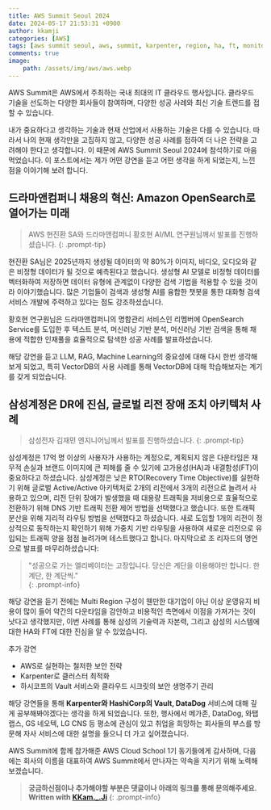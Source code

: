```yaml
---
title: AWS Summit Seoul 2024
date: 2024-05-17 21:53:31 +0900
author: kkamji
categories: [AWS]
tags: [aws summit seoul, aws, summit, karpenter, region, ha, ft, monitoring, vectordb, opensearch, llm, rag]     # TAG names should always be lowercase
comments: true
image:
    path: /assets/img/aws/aws.webp
---
```


AWS Summit은 AWS에서 주최하는 국내 최대의 IT 클라우드 행사입니다. 클라우드 기술을 선도하는 다양한 회사들이 참여하며, 다양한 성공 사례와 최신 기술 트렌드를 접할 수 있습니다.

내가 중요하다고 생각하는 기술과 현재 산업에서 사용하는 기술은 다를 수 있습니다. 따라서 나의 현재 생각만을 고집하지 않고, 다양한 성공 사례를 접하여 더 나은 전략을 고려해야 한다고 생각합니다. 이 때문에 AWS Summit Seoul 2024에 참석하기로 마음먹었습니다. 이 포스트에서는 제가 어떤 강연을 듣고 어떤 생각을 하게 되었는지, 느낀 점을 이야기해 보려 합니다.

## 드라마앤컴퍼니 채용의 혁신: Amazon OpenSearch로 열어가는 미래
> AWS 현진환 SA와 드라마앤컴퍼니 황호현 AI/ML 연구원님께서 발표를 진행하셨습니다.
{: .prompt-tip}

현진환 SA님은 2025년까지 생성될 데이터의 약 80%가 이미지, 비디오, 오디오와 같은 비정형 데이터가 될 것으로 예측된다고 했습니다. 생성형 AI 모델로 비정형 데이터를 벡터화하여 저장하면 데이터 유형에 관계없이 다양한 검색 기법을 적용할 수 있을 것이라 이야기했습니다. 많은 기업들이 검색과 생성형 AI를 융합한 챗봇을 통한 대화형 검색 서비스 개발에 주력하고 있다는 점도 강조하셨습니다.

황호현 연구원님은 드라마앤컴퍼니의 명함관리 서비스인 리멤버에 OpenSearch Service를 도입한 후 텍스트 분석, 머신러닝 기반 분석, 머신러닝 기반 검색을 통해 채용에 적합한 인재풀을 효율적으로 탐색한 성공 사례를 발표하셨습니다.

해당 강연을 듣고 LLM, RAG, Machine Learning의 중요성에 대해 다시 한번 생각해보게 되었고, 특히 VectorDB의 사용 사례를 통해 VectorDB에 대해 학습해보자는 계기를 갖게 되었습니다.

## 삼성계정은 DR에 진심, 글로벌 리전 장애 조치 아키텍처 사례
> 삼성전자 김재민 엔지니어님께서 발표를 진행하셨습니다.
{: .prompt-tip}

삼성계정은 17억 명 이상의 사용자가 사용하는 계정으로, 계획되지 않은 다운타임은 재무적 손실과 브랜드 이미지에 큰 피해를 줄 수 있기에 고가용성(HA)과 내결함성(FT)이 중요하다고 하셨습니다. 삼성계정은 낮은 RTO(Recovery Time Objective)를 실현하기 위해 글로벌 Active/Active 아키텍처로 2개의 리전에서 3개의 리전으로 늘려서 사용하고 있으며, 리전 단위 장애가 발생했을 때 대용량 트래픽을 저비용으로 효율적으로 전환하기 위해 DNS 기반 트래픽 전환 제어 방법을 선택했다고 했습니다. 또한 트래픽 분산을 위해 지리적 라우팅 방법을 선택했다고 하셨습니다. 새로 도입할 1개의 리전이 정상적으로 동작하는지 확인하기 위해 가중치 기반 라우팅을 사용하여 새로운 리전으로 유입되는 트래픽 양을 점점 늘려가며 테스트했다고 합니다. 마지막으로 조 리자드의 명언으로 발표를 마무리하셨습니다:

> "성공으로 가는 엘리베이터는 고장입니다. 당신은 계단을 이용해야만 합니다. 한 계단, 한 계단씩."  
{: .prompt-info}

해당 강연을 듣기 전에는 Multi Region 구성이 웬만한 대기업이 아닌 이상 운영유지 비용이 많이 들어 약간의 다운타임을 감안하고 비용적인 측면에서 이점을 가져가는 것이 낫다고 생각했지만, 이번 사례를 통해 삼성의 기술력과 자본력, 그리고 삼성의 시스템에 대한 HA와 FT에 대한 진심을 알 수 있었습니다.

추가 강연
- AWS로 실현하는 철저한 보안 전략
- Karpenter로 클러스터 최적화
- 하시코프의 Vault 서비스와 클라우드 시크릿의 보안 생명주기 관리

해당 강연들을 통해 **Karpenter와 HashiCorp의 Vault, DataDog** 서비스에 대해 깊게 공부해봐야겠다는 생각을 하게 되었습니다. 또한, 행사에서 메가존, DataDog, 와탭랩스, GS 네오텍, LG CNS 등 평소에 관심이 있고 취업을 희망하는 회사들의 부스를 방문해 자사 서비스에 대한 설명을 들으니 더 가고 싶어졌습니다.

AWS Summit에 함께 참가해준 AWS Cloud School 1기 동기들에게 감사하며, 다음에는 회사의 이름을 대표하여 AWS Summit에서 만나자는 약속을 지키기 위해 노력해보겠습니다.

> **궁금하신점이나 추가해야할 부분은 댓글이나 아래의 링크를 통해 문의해주세요.**  
> **Written with [KKam.\_\.Ji](https://www.instagram.com/kkam._.ji/)**
{: .prompt-info}
